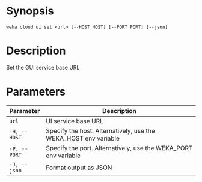 # Synopsis

```weka cloud ui set <url> [--HOST HOST] [--PORT PORT] [--json]```

# Description

Set the GUI service base URL

# Parameters

| Parameter | Description |
| --------- | ----------- |
| `url` | UI service base URL |
| `-H, --HOST` | Specify the host. Alternatively, use the WEKA_HOST env variable |
| `-P, --PORT` | Specify the port. Alternatively, use the WEKA_PORT env variable |
| `-J, --json` | Format output as JSON |
